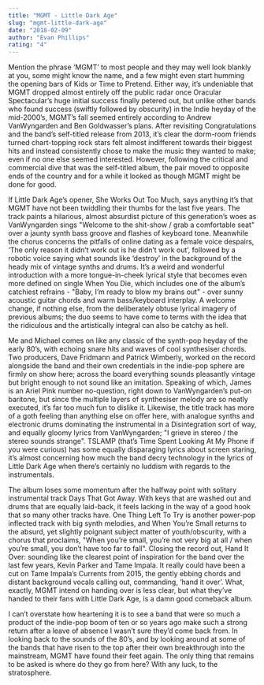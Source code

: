 ```yaml
---
title: "MGMT - Little Dark Age"
slug: "mgmt-little-dark-age"
date: "2018-02-09"
author: "Evan Phillips"
rating: "4"
---
```


Mention the phrase ‘MGMT’ to most people and they may well look blankly at you, some might know the name, and a few might even start humming the opening bars of Kids or Time to Pretend. Either way, it’s undeniable that MGMT dropped almost entirely off the public radar once Oracular Spectacular’s huge initial success finally petered out, but unlike other bands who found success (swiftly followed by obscurity) in the Indie heyday of the mid-2000’s, MGMT’s fall seemed entirely according to Andrew VanWyngarden and Ben Goldwasser’s plans. After revisiting Congratulations and the band’s self-titled release from 2013, it’s clear the dorm-room friends turned chart-topping rock stars felt almost indifferent towards their biggest hits and instead consistently chose to make the music they wanted to make; even if no one else seemed interested. However, following the critical and commercial dive that was the self-titled album, the pair moved to opposite ends of the country and for a while it looked as though MGMT might be done for good.

If Little Dark Age’s opener, She Works Out Too Much, says anything it’s that MGMT have not been twiddling their thumbs for the last five years. The track paints a hilarious, almost absurdist picture of this generation’s woes as VanWyngarden sings "Welcome to the shit-show / grab a comfortable seat" over a jaunty synth bass groove and flashes of keyboard tone. Meanwhile the chorus concerns the pitfalls of online dating as a female voice despairs, ‘The only reason it didn’t work out is he didn’t work out’, followed by a robotic voice saying what sounds like ‘destroy’ in the background of the heady mix of vintage synths and drums. It’s a weird and wonderful introduction with a more tongue-in-cheek lyrical style that becomes even more defined on single When You Die, which includes one of the album’s catchiest refrains - "Baby, I’m ready to blow my brains out" - over sunny acoustic guitar chords and warm bass/keyboard interplay. A welcome change, if nothing else, from the deliberately obtuse lyrical imagery of previous albums; the duo seems to have come to terms with the idea that the ridiculous and the artistically integral can also be catchy as hell.

Me and Michael comes on like any classic of the synth-pop heyday of the early 80’s, with echoing snare hits and waves of cool synthesiser chords. Two producers, Dave Fridmann and Patrick Wimberly, worked on the record alongside the band and their own credentials in the indie-pop sphere are firmly on show here; across the board everything sounds pleasantly vintage but bright enough to not sound like an imitation. Speaking of which, James is an Ariel Pink number no-question, right down to VanWyngarden’s put-on baritone, but since the multiple layers of synthesiser melody are so neatly executed, it’s far too much fun to dislike it. Likewise, the title track has more of a goth feeling than anything else on offer here, with analogue synths and electronic drums dominating the instrumental in a Disintegration sort of way, and equally gloomy lyrics from VanWyngarden; "I grieve in stereo / the stereo sounds strange". TSLAMP (that’s Time Spent Looking At My Phone if you were curious) has some equally disparaging lyrics about screen staring, it’s almost concerning how much the band decry technology in the lyrics of Little Dark Age when there’s certainly no luddism with regards to the instrumentals.

The album loses some momentum after the halfway point with solitary instrumental track Days That Got Away. With keys that are washed out and drums that are equally laid-back, it feels lacking in the way of a good hook that so many other tracks have. One Thing Left To Try is another power-pop inflected track with big synth melodies, and When You’re Small returns to the absurd, yet slightly poignant subject matter of youth/obscurity, with a chorus that proclaims, "When you’re small, you’re not very big at all / when you’re small, you don’t have too far to fall". Closing the record out, Hand It Over: sounding like the clearest point of inspiration for the band over the last few years, Kevin Parker and Tame Impala. It really could have been a cut on Tame Impala’s Currents from 2015, the gently ebbing chords and distant background vocals calling out, commanding, ‘hand it over’. What, exactly, MGMT intend on handing over is less clear, but what they’ve handed to their fans with Little Dark Age, is a damn good comeback album.

I can’t overstate how heartening it is to see a band that were so much a product of the indie-pop boom of ten or so years ago make such a strong return after a leave of absence I wasn’t sure they’d come back from. In looking back to the sounds of the 80’s, and by looking around at some of the bands that have risen to the top after their own breakthrough into the mainstream, MGMT have found their feet again. The only thing that remains to be asked is where do they go from here? With any luck, to the stratosphere.
